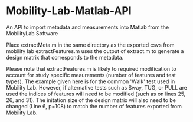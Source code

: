 # Mobility-Lab-Matlab-API
An API to import metadata and measurements into Matlab from the MobilityLab Software

Place extractMeta.m in the same directory as the exported csvs from mobility lab
extractFeatures.m uses the output of extract.m to generate a design matrix that corresponds to the metadata.

Please note that extractFeatures.m is likely to required modification to account for study specific meaurements (number of features and test types). The example given here is for the common 'Walk' test used in Mobility Lab. However, if alternative tests such as Sway, TUG, or PULL are used the indices of features will need to be modified (such as on lines 25, 26, and 31). The initation size of the design matrix will also need to be changed (Line 6, p=108) to match the number of features exported from Mobility Lab.
